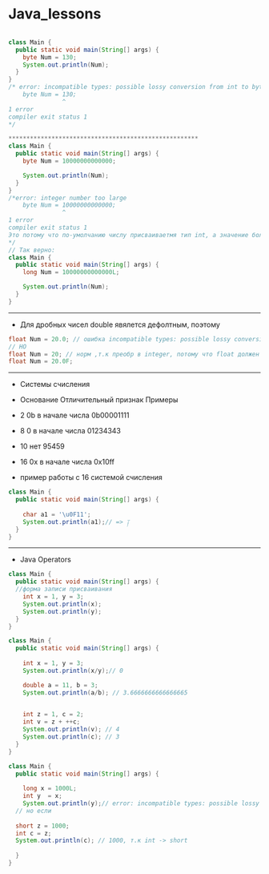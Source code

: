 # Java_lessons
```java

class Main {
  public static void main(String[] args) {
    byte Num = 130;
    System.out.println(Num);
  }
}
/* error: incompatible types: possible lossy conversion from int to byte
    byte Num = 130;
               ^
1 error
compiler exit status 1
*/

*****************************************************
class Main {
  public static void main(String[] args) {
    byte Num = 10000000000000;

    System.out.println(Num);
  }
}
/*error: integer number too large
    byte Num = 10000000000000;
               ^
1 error
compiler exit status 1
Это потому что по-умолчанию числу присваиваетмя тип int, а значение больше возможного для этого типа
*/
// Так верно:
class Main {
  public static void main(String[] args) {
    long Num = 10000000000000L;

    System.out.println(Num);
  }
}
```
************************************************************************************************************************************
* Для дробных чисел double явялется дефолтным, поэтому

```java
float Num = 20.0; // ошибка incompatible types: possible lossy conversion from double to float в double приводится дефолтно, но написано float 
// НО
float Num = 20; // норм ,т.к преобр в integer, потому что float должен быть с F на конце
float Num = 20.0F;

```
************************************************************************************************************************************
* Системы счисления

* Основание  	Отличительный признак  	   Примеры	
* 2	           0b в начале числа	       0b00001111	
* 8	           0 в начале числа	01234343	
* 10	         нет	                      95459	
* 16	         0x в начале числа	  0x10ff

*  пример работы с 16 системой счисления
```java
class Main {
  public static void main(String[] args) {
  
    char a1 = '\u0F11';
    System.out.println(a1);// => ༑
  }
}

```
************************************************************************************************************************************
* Java Operators
```java
class Main {
  public static void main(String[] args) {
  //форма записи присваивания
    int x = 1, y = 3;
    System.out.println(x);
    System.out.println(y);
  }
}
```
```java
class Main {
  public static void main(String[] args) {
  
    int x = 1, y = 3;
    System.out.println(x/y);// 0

    double a = 11, b = 3;
    System.out.println(a/b); // 3.6666666666666665

    
    int z = 1, c = 2;
    int v = z + ++c;
    System.out.println(v); // 4
    System.out.println(c); // 3
  }
}
```
```java
class Main {
  public static void main(String[] args) {
  
    long x = 1000L;
    int y  = x;
    System.out.println(y);// error: incompatible types: possible lossy conversion from long to int
  // но если
  
  short z = 1000;
  int c = z;
  System.out.println(c); // 1000, т.к int -> short
    
  }
}
```
